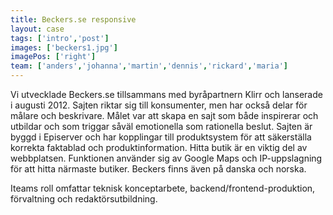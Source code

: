 ```yaml
---
title: Beckers.se responsive
layout: case
tags: ['intro','post']
images: ['beckers1.jpg']
imagePos: ['right']
team: ['anders','johanna','martin','dennis','rickard','maria']
---
```


Vi utvecklade Beckers.se tillsammans med byråpartnern Klirr och lanserade i augusti 2012. Sajten riktar sig till konsumenter, men har också delar för målare och beskrivare. Målet var att skapa en sajt som både inspirerar och utbildar och som triggar såväl emotionella som rationella beslut. Sajten är byggd i Episerver och har kopplingar till produktsystem för att säkerställa korrekta faktablad och produktinformation. Hitta butik är en viktig del av webbplatsen. Funktionen använder sig av Google Maps och IP-uppslagning för att hitta närmaste butiker. Beckers finns även på danska och norska.

Iteams roll omfattar teknisk konceptarbete, backend/frontend-produktion, förvaltning och redaktörsutbildning.